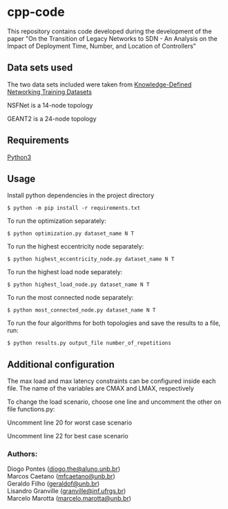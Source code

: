 # cpp-code
This repository contains code developed during the development of the paper "On the Transition of Legacy Networks to SDN - An Analysis on the Impact of Deployment Time, Number, and Location of Controllers"

## Data sets used

The two data sets included were taken from [Knowledge-Defined Networking Training Datasets](https://knowledgedefinednetworking.org/)

NSFNet is a 14-node topology

GEANT2 is a 24-node topology

## Requirements

[Python3](https://www.python.org/)

## Usage

Install python dependencies in the project directory

    $ python -m pip install -r requirements.txt

To run the optimization separately:

    $ python optimization.py dataset_name N T

To run the highest eccentricity node separately:

    $ python highest_eccentricity_node.py dataset_name N T

To run the highest load node separately:

    $ python highest_load_node.py dataset_name N T

To run the most connected node separately:

    $ python most_connected_node.py dataset_name N T

To run the four algorithms for both topologies and save the results to a file, run:

    $ python results.py output_file number_of_repetitions

## Additional configuration

The max load and max latency constraints can be configured inside each file. The name of the variables are CMAX and LMAX, respectively

To change the load scenario, choose one line and uncomment the other on file functions.py:

Uncomment line 20 for worst case scenario

Uncomment line 22 for best case scenario

### Authors:<br/>
Diogo Pontes (diogo.the@aluno.unb.br)<br/>
Marcos Caetano (mfcaetano@unb.br)<br/>
Geraldo Filho (geraldof@unb.br)<br/>
Lisandro Granville (granville@inf.ufrgs.br)<br/>
Marcelo Marotta (marcelo.marotta@unb.br)<br/>